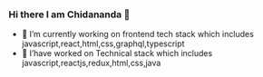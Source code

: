 ### Hi there I am Chidananda 👋
- 🔭 I’m currently working on frontend tech stack which includes javascript,react,html,css,graphql,typescript
- 🌱 I’have worked on Technical stack which includes javascript,reactjs,redux,html,css,java

<!--
**chidananda-mn/chidananda-mn** is a ✨ _special_ ✨ repository because its `README.md` (this file) appears on your GitHub profile.

Here are some ideas to get you started:

- 🔭 I’m currently working on ...
- 🌱 I’m currently learning ...
- 👯 I’m looking to collaborate on ...
- 🤔 I’m looking for help with ...
- 💬 Ask me about ...
- 📫 How to reach me: ...
- 😄 Pronouns: ...
- ⚡ Fun fact: ...
-->
